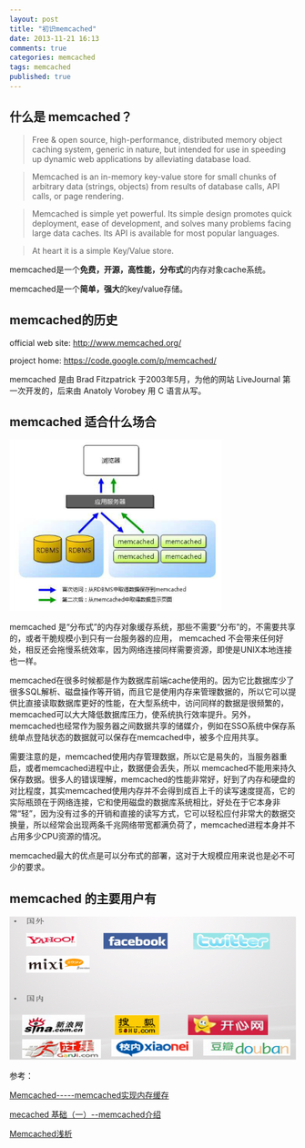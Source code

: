 ```yaml
---
layout: post
title: "初识memcached"
date: 2013-11-21 16:13
comments: true
categories: memcached
tags: memcached
published: true
---
```


## 什么是 memcached？
>Free & open source, high-performance, distributed memory object caching system, generic in nature, but intended for use in speeding up dynamic web applications by alleviating database load.

>Memcached is an in-memory key-value store for small chunks of arbitrary data (strings, objects) from results of database calls, API calls, or page rendering.

>Memcached is simple yet powerful. Its simple design promotes quick deployment, ease of development, and solves many problems facing large data caches. Its API is available for most popular languages.

>At heart it is a simple Key/Value store.

memcached是一个**免费，开源，高性能，分布式**的内存对象cache系统。  

memcached是一个**简单，强大**的key/value存储。

## memcached的历史

official web site: <http://www.memcached.org/>

project home: <https://code.google.com/p/memcached/>

memcached 是由 Brad Fitzpatrick 于2003年5月，为他的网站 LiveJournal 第一次开发的，后来由 Anatoly Vorobey 用 C 语言从写。

## memcached 适合什么场合

![memcached general use case](../images/memcached_general_use_case.png)

memcached 是“分布式”的内存对象缓存系统，那些不需要“分布”的，不需要共享的，或者干脆规模小到只有一台服务器的应用， memcached 不会带来任何好处，相反还会拖慢系统效率，因为网络连接同样需要资源，即使是UNIX本地连接也一样。

memcached在很多时候都是作为数据库前端cache使用的。因为它比数据库少了很多SQL解析、磁盘操作等开销，而且它是使用内存来管理数据的，所以它可以提供比直接读取数据库更好的性能，在大型系统中，访问同样的数据是很频繁的， memcached可以大大降低数据库压力，使系统执行效率提升。另外，memcached也经常作为服务器之间数据共享的储媒介，例如在SSO系统中保存系统单点登陆状态的数据就可以保存在memcached中，被多个应用共享。

需要注意的是，memcached使用内存管理数据，所以它是易失的，当服务器重启，或者memcached进程中止，数据便会丢失，所以 memcached不能用来持久保存数据。很多人的错误理解，memcached的性能非常好，好到了内存和硬盘的对比程度，其实memcached使用内存并不会得到成百上千的读写速度提高，它的实际瓶颈在于网络连接，它和使用磁盘的数据库系统相比，好处在于它本身非常“轻”，因为没有过多的开销和直接的读写方式，它可以轻松应付非常大的数据交换量，所以经常会出现两条千兆网络带宽都满负荷了，memcached进程本身并不占用多少CPU资源的情况。

memcached最大的优点是可以分布式的部署，这对于大规模应用来说也是必不可少的要求。

## memcached 的主要用户有

![memcached typical users](../images/memcached_typical_users.png)

参考：

[Memcached-----memcached实现内存缓存](http://haoshenqi.blogchina.com/1538799.html)

[mecached 基础（一）--memcached介绍](http://blog.csdn.net/ldwtill/article/details/8167813)

[Memcached浅析](http://wenku.baidu.com/link?url=TuT7znQSC6wyQ-sVmuq7iWGXYSm9h7cOJ_XXqV9L164GhqC83Vf60OH1Bf_mwmekeuZrE0cP2sgnWXrJjc3kmz4OmlEQWHtnfZJaXtRH8LK)

